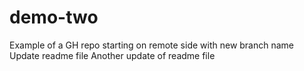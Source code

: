 # demo-two
Example of a GH repo starting on remote side with new branch name
Update readme file
Another update of readme file
